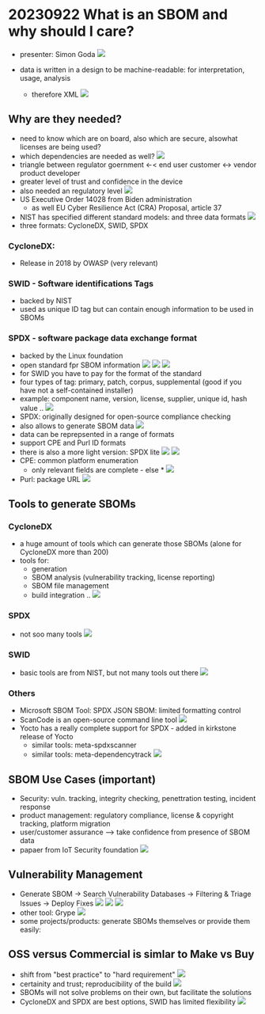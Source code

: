 # 20230922 What is an SBOM and why should I care?
* presenter: Simon Goda
![](img00.png)

* data is written in a design to be machine-readable: for interpretation, usage, analysis
  * therefore XML
![](img01.png)
## Why are they needed?
* need to know which are on board, also which are secure, alsowhat licenses are being used?
* which dependencies are needed as well?
![](img02.png)
* triangle between regulator goernment <-< end user customer <-> vendor product developer
* greater level of trust and confidence in the device
* also needed an regulatory level
![](img03.png)
* US Executive Order 14028 from Biden administration
  * as well EU Cyber Resilience Act (CRA) Proposal, article 37
* NIST has specified different standard models: and three data formats
![](img04.png)
* three formats: CycloneDX, SWID, SPDX
### CycloneDX:
* Release in 2018 by OWASP (very relevant)
### SWID - Software identifications Tags
* backed by NIST
* used as unique ID tag but can contain enough information to be used in SBOMs
### SPDX - software package data exchange format
* backed by the Linux foundation
* open standard fpr SBOM information
![](img05.png)
![](img06.png)
![](img06.png)
* for SWID you have to pay for the format of the standard
* four types of tag: primary, patch, corpus, supplemental (good if you have not a self-contained installer)
* example: component name, version, license, supplier, unique id, hash value ..
![](img07.png)
* SPDX: originally designed for open-source compliance checking
* also allows to generate SBOM data
![](img08.png)
* data can be reprepsented in a range of formats
* support CPE and Purl ID formats
* there is also a more light version: SPDX lite
![](img09.png)
![](img10.png)
* CPE: common platform enumeration
  * only relevant fields are complete - else *
![](img11.png)
* Purl: package URL
![](img12.png)
## Tools to generate SBOMs
### CycloneDX
* a huge amount of tools which can generate those SBOMs (alone for CycloneDX more than 200)
* tools for:
  * generation
  * SBOM analysis (vulnerability tracking, license reporting)
  * SBOM file management
  * build integration ..
![](img13.png)
### SPDX
* not soo many tools
![](img14.png)
### SWID
* basic tools are from NIST, but not many tools out there
![](img15.png)
### Others
* Microsoft SBOM Tool: SPDX JSON SBOM: limited formatting control
* ScanCode is an open-source command line tool
![](img16.png)
* Yocto has a really complete support for SPDX - added in kirkstone release of Yocto
  * similar tools: meta-spdxscanner
  * similar tools: meta-dependencytrack
![](img17.png)
## SBOM Use Cases (important)
* Security: vuln. tracking, integrity checking, penettration testing, incident response
* product management: regulatory compliance, license & copyright tracking, platform migration
* user/customer assurance
--> take confidence from presence of SBOM data
* papaer from IoT Security foundation
![](img18.png)
## Vulnerability Management
* Generate SBOM -> Search Vulnerability Databases -> Filtering & Triage Issues -> Deploy Fixes
![](img19.png)
![](img20.png)
![](img21.png)
* other tool: Grype
![](img22.png)
* some projects/products: generate SBOMs themselves or provide them easily: 
## OSS versus Commercial is simlar to Make vs Buy
* shift from "best practice" to "hard requirement"
![](img23.png)
* certainity and trust; reproducibility of the build
![](img24.png)
* SBOMs will not solve problems on their own, but facilitate the solutions
* CycloneDX and SPDX are best options, SWID has limited flexibility
![](img25.png)

